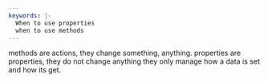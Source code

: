 ```yaml
---
keywords: |-
  When to use properties
  when to use methods
---
```

methods are actions, they change something, anything.
properties are properties, they do not change anything they only manage how a data is set and how its get.